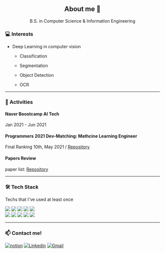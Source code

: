 <h2 align="center">About me 👋 </h2>

<p align="center">B.S. in Computer Science & Information Engineering</p>

<h3>💻 Interests</h3>

- Deep Learning in computer vision

  - Classification

  - Segmentation

  - Object Detection

  - OCR

    

------



<h3>👯 Activities</h3>



<h4>Naver Boostcamp AI Tech</h4> Jan 2021 - Jun 2021



<h4>Programmers 2021 Dev-Matching: Mathcine Learning Engineer</h4> 
Final Ranking 10th, May 2021 / <a href="https://github.com/ssun-g/machine_learning/tree/master/2021_dev_matching_ML">Repository</a>



<h4>Papers Review</h4>
paper list: <a href="https://github.com/ssun-g/machine_learning/tree/master/papers">Repository</a>

------



<h3>🛠 Tech Stack</h3> Techs that I've used at least once

<img src="http://img.shields.io/badge/-python-3776AB?style=flat-square&logo=python&logoColor=white"/></a> 
<img src="http://img.shields.io/badge/-PyTorch-ee4c2c?style=flat-square&logo=PyTorch&logoColor=white"/></a> 
<img src="https://img.shields.io/badge/C++-00599C?style=flat-square&logo=C%2B%2B&logoColor=white"/></a> 
<img src="https://img.shields.io/badge/c-A8B9CC?style=flat-square&logo=c&logoColor=white"/></a> 
<img src="https://img.shields.io/badge/-Java-007396?style=flat-square&logo=Java&logoColor=white"/></a> 
<br>
<img src="https://img.shields.io/badge/NumPy-0123243?style=flat-square&logo=NumPy&logoColor=white"/></a> 
<img src="https://img.shields.io/badge/pandas-150458?style=flat-square&logo=pandas&logoColor=white"/></a> 
<img src="https://img.shields.io/badge/OpenCV-5C3EE8?style=flat-square&logo=OpenCV&logoColor=white"/></a>
<img src="https://img.shields.io/badge/Linux-FCC624?style=flat-square&logo=Linux&logoColor=white"/></a> 
<img src="https://img.shields.io/badge/MySQL-4479A1?style=flat-square&logo=MySQL&logoColor=white"/></a> 



------



<h3>📫 Contact me!</h3>

[![notion](http://img.shields.io/badge/Notion-000000?style=flat-square&logo=Notion&link=https://www.notion.so/Jinsung-s-Activities-AI-2e0fc04e5a914941b4a141ed4d4848a7)](https://www.notion.so/Jinsung-s-Activities-AI-2e0fc04e5a914941b4a141ed4d4848a7) [![Linkedin](http://img.shields.io/badge/-LinkedIn-0A66C2?style=flat-square&logo=LinkedIn&link=https://www.linkedin.com/in/jinsung-lee-78556113a/)](https://www.linkedin.com/in/jinsung-lee-78556113a/) [![Gmail](http://img.shields.io/badge/-Gmail-EA4335?style=flat-square&logo=Gmail&logoColor=ffffff&link=mailto:jinsung3325@gmail.com)](mailto:jinsung@gmail.com)

